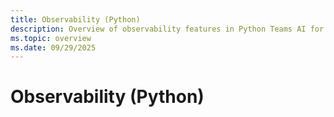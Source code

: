 ```yaml
---
title: Observability (Python)
description: Overview of observability features in Python Teams AI for monitoring, logging, and diagnostics in Teams applications.
ms.topic: overview
ms.date: 09/29/2025
---
```


# Observability (Python)
